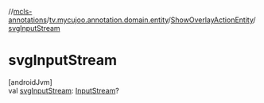 //[mcls-annotations](../../../index.md)/[tv.mycujoo.annotation.domain.entity](../index.md)/[ShowOverlayActionEntity](index.md)/[svgInputStream](svg-input-stream.md)

# svgInputStream

[androidJvm]\
val [svgInputStream](svg-input-stream.md): [InputStream](https://developer.android.com/reference/kotlin/java/io/InputStream.html)?
